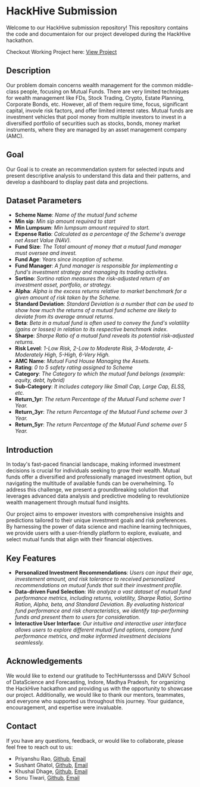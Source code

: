 # HackHive Submission
Welcome to our HackHive submission repository! This repository contains the code and documentaion for our project developed during the HackHive hackathon.

Checkout Working Project here: [View Project](https://wealthmanagementformutualfunds.streamlit.app/)

## Description

Our problem domain concerns wealth management for the common middle-class people, focusing on Mutual Funds. There are very limited techniques for wealth management like
FDs, Stock Trading, Crypto, Estate Planning, Corporate Bonds, etc. However, all of them require time, focus, significant capital, invovle risk factors, and offer limited interest rates.
Mutual funds are investment vehicles that pool money from multiple investors to invest in a diversified portfolio of securities such as stocks, bonds, money market instruments, where they are
managed by an asset management company (AMC).

## Goal

Our Goal is to create an recommendation system for selected inputs and present descriptive analysis to understand this data and their patterns, and develop a dashboard to display past data and projections.

## Dataset Parameters

* **Scheme Name**: *Name of the mutual fund scheme*
* **Min sip**: *Min sip amount required to start*
* **Min Lumpsum**: *Min lumpsum amount required to start.*
* **Expense Ratio**: *Calculated as a percentage of the Scheme's average net Asset Value (NAV).*
* **Fund Size**: *The Total amount of money that a mutual fund manager must oversee and invest.*
* **Fund Age**: *Years since inception of scheme.*
* **Fund Manager**: *A fund manager is responsible for implementing a fund's investment strategy and managing its trading activites.*
* **Sortino**: *Sortino ration measures the risk-adjusted return of an investment asset, portfolio, or strategy.*
* **Alpha**: *Alpha is the excess returns relative to market benchmark for a given amount of risk taken by the Scheme.*
* **Standard Deviation**: *Standard Deviation is a number that can be used to show how much the returns of a mutual fund scheme are likely to deviate from its average annual returns.*
* **Beta**: *Beta in a mutual fund is often used to convey the fund's volatility (gains or losses) in relation to its respective benchmark index.*
* **Sharpe**: *Sharpe Ratio of a mutual fund reveals its potential risk-adjusted returns.*
* **Risk Level**: *1-Low Risk, 2-Low to Moderate Risk, 3-Moderate, 4-Moderately High, 5-High, 6-Very High.*
* **AMC Name**: *Mutual Fund House Managing the Assets.*
* **Rating**: *0 to 5 safety rating assigned to Scheme*
* **Category**: *The Category to which the mutual fund belongs (example: equity, debt, hybrid)*
* **Sub-Category**: *It includes category like Small Cap, Large Cap, ELSS, etc.*
* **Return_1yr**: *The return Percentage of the Mutual Fund scheme over 1 Year.*
* **Return_3yr**: *The return Percentage of the Mutual Fund scheme over 3 Year.*
* **Return_5yr**: *The return Percentage of the Mutual Fund scheme over 5 Year.*

## Introduction

In today's fast-paced financial landscape, making informed investment decisions is crucial for individuals seeking to grow their wealth. Mutual funds offer a diversified and professionally managed investment option, 
but navigating the multitude of available funds can be overwhelming. To address this challenge, we present a groundbreaking solution that leverages advanced data analysis and predictive modeling to revolutionize wealth management through mutual fund insights.

Our project aims to empower investors with comprehensive insights and predictions tailored to their unique investment goals and risk preferences. By harnessing the power of data science and machine learning techniques, 
we provide users with a user-friendly platform to explore, evaluate, and select mutual funds that align with their financial objectives.

## Key Features

* **Personalized Investment Recommendations**: *Users can input their age, investement amount, and risk tolerance to received personalized recommendations on mutual funds that suit their investment profile.*
* **Data-driven Fund Selection**: *We analyze a vast dataset of mutual fund performance metrics, including returns, volatility, Sharpe Ratioi, Sortino Ration, Alpha, beta, and Standard Deviation. By evaluating historical fund performance and risk characteristics, we identify top-performing funds and present them to users for consideration.*
* **Interactive User Interface**: *Our intuitive and interactive user interface allows users to explore different mutual fund options, compare fund performance metrics, and make informed investment decisions seamlessly.*

## Acknowledgements
We would like to extend our gratitude to TechHunterssss and DAVV School of DataScience and Forecasting, Indore, Madhya Pradesh, for organizing the HackHive hackathon and providing us with the opportunity to showcase our project. 
Additionally, we would like to thank our mentors, teammates, and everyone who supported us throughout this journey. Your guidance, encouragement, and expertise were invaluable.

## Contact
If you have any questions, feedback, or would like to collaborate, please feel free to reach out to us:

- Priyanshu Rao, [Github](https://github.com/Priyanshu501), [Email](mailto:priyanshusrao@gmail.com)
- Sushant Ghatol, [Github](https://github.com/sushantghatol), [Email](mailto:sushant.ghatol560@gmail.com)
- Khushal Dhage, [Github](https://github.com/Khushaldhage15), [Email](mailto:khushaldhage0@gmail.com)
- Sonu Tiwari, [Github](https://github.com/SonuT18), [Email](mailto:sonutiwari6408@gmail.com)
